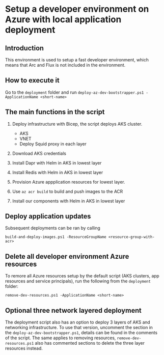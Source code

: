 # Setup a developer environment on Azure with local application deployment

## Introduction
This environment is used to setup a fast developer environment, which means that Arc and Flux is not included in the environment.

## How to execute it
Go to the `deployment` folder and run `deploy-az-dev-bootstrapper.ps1 -ApplicationName <short-name>`

## The main functions in the script
1. Deploy infrastructure with Bicep, the script deploys AKS cluster.
    * AKS
    * VNET
    * Deploy Squid proxy in each layer

3. Download AKS credentials

4. Install Dapr with Helm in AKS in lowest layer

5. Install Redis with Helm in AKS in lowest layer

6. Provision Azure appplication resources for lowest layer.

7. Use `az acr build` to build and push images to the ACR

8. Install our components with Helm in AKS in lowest layer

## Deploy application updates

Subsequent deployments can be ran by calling 

`build-and-deploy-images.ps1 -ResourceGroupName <resource-group-with-acr>` 

## Delete all developer environment Azure resources 

To remore all Azure resources setup by the default script (AKS clusters, app resources and service principals), run the following from the `deployment` folder:

`remove-dev-resources.ps1 -ApplicationName <short-name>`

## Optional three network layered deployment

The deployment script also has an option to deploy 3 layers of AKS and networking infrastructure. To use that version, uncomment the section in the `deploy-az-dev-bootstrapper.ps1`, details can be found in the comments of the script.
The same applies to removing resources, `remove-dev-resources.ps1` also has commented sections to delete the three layer resources instead.


